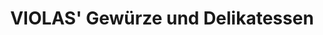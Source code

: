 ---
title: "VIOLAS' Gewürze und Delikatessen"
url: /ravensburg/violas-gewuerze-und-delikatessen/
shop: Feinkost
---
